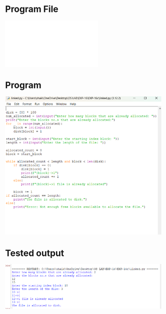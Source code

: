 # Program File
![program_file](linked.py)

# Program
![program](linked_program.png)

# Tested output
![Tested_output](linked_output.png)
